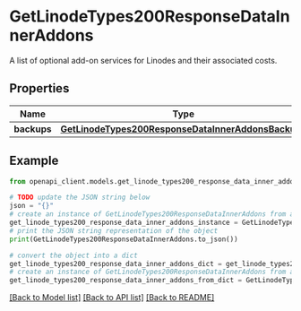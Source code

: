 # GetLinodeTypes200ResponseDataInnerAddons

A list of optional add-on services for Linodes and their associated costs.

## Properties

Name | Type | Description | Notes
------------ | ------------- | ------------- | -------------
**backups** | [**GetLinodeTypes200ResponseDataInnerAddonsBackups**](GetLinodeTypes200ResponseDataInnerAddonsBackups.md) |  | [optional] 

## Example

```python
from openapi_client.models.get_linode_types200_response_data_inner_addons import GetLinodeTypes200ResponseDataInnerAddons

# TODO update the JSON string below
json = "{}"
# create an instance of GetLinodeTypes200ResponseDataInnerAddons from a JSON string
get_linode_types200_response_data_inner_addons_instance = GetLinodeTypes200ResponseDataInnerAddons.from_json(json)
# print the JSON string representation of the object
print(GetLinodeTypes200ResponseDataInnerAddons.to_json())

# convert the object into a dict
get_linode_types200_response_data_inner_addons_dict = get_linode_types200_response_data_inner_addons_instance.to_dict()
# create an instance of GetLinodeTypes200ResponseDataInnerAddons from a dict
get_linode_types200_response_data_inner_addons_from_dict = GetLinodeTypes200ResponseDataInnerAddons.from_dict(get_linode_types200_response_data_inner_addons_dict)
```
[[Back to Model list]](../README.md#documentation-for-models) [[Back to API list]](../README.md#documentation-for-api-endpoints) [[Back to README]](../README.md)


